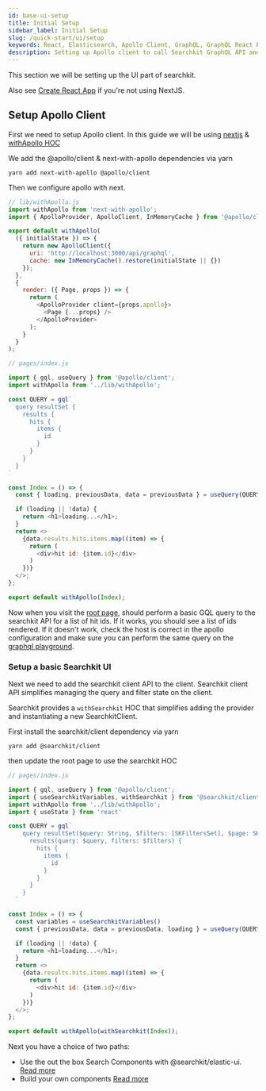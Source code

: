 ```yaml
---
id: base-ui-setup
title: Initial Setup
sidebar_label: Initial Setup
slug: /quick-start/ui/setup
keywords: React, Elasticsearch, Apollo Client, GraphQL, GraphQL React Elasticsearch
description: Setting up Apollo client to call Searchkit GraphQL API and integrating with your own components 
---
```


This section we will be setting up the UI part of searchkit.

Also see [Create React App](https://searchkit.co/docs/examples/create-react-app) if you're not using NextJS.

## Setup Apollo Client

First we need to setup Apollo client. In this guide we will be using [nextjs](https://nextjs.org/) & [withApollo HOC](https://github.com/lfades/next-with-apollo)

We add the @apollo/client & next-with-apollo dependencies via yarn

```yarn add next-with-apollo @apollo/client```

Then we configure apollo with next.

```javascript
// lib/withApollo.js
import withApollo from 'next-with-apollo';
import { ApolloProvider, ApolloClient, InMemoryCache } from '@apollo/client';

export default withApollo(
  ({ initialState }) => {
    return new ApolloClient({
      uri: 'http://localhost:3000/api/graphql',
      cache: new InMemoryCache().restore(initialState || {})
    });
  },
  {
    render: ({ Page, props }) => {
      return (
        <ApolloProvider client={props.apollo}>
          <Page {...props} />
        </ApolloProvider>
      );
    }
  }
);
```

```javascript
// pages/index.js

import { gql, useQuery } from '@apollo/client';
import withApollo from '../lib/withApollo';

const QUERY = gql`
  query resultSet {
    results {
      hits {
        items {
          id
        }
      }
    }
  }
`

const Index = () => {
  const { loading, previousData, data = previousData } = useQuery(QUERY);

  if (loading || !data) {
    return <h1>loading...</h1>;
  }
  return <>
    {data.results.hits.items.map((item) => {
      return (
        <div>hit id: {item.id}</div>
      )
    })}
  </>;
};

export default withApollo(Index);
```

Now when you visit the [root page](http://localhost:3000), should perform a basic GQL query to the searchkit API for a list of hit ids. If it works, you should see a list of ids rendered. If it doesn't work, check the host is correct in the apollo configuration and make sure you can perform the same query on the [graphql playground](http://localhost:3000/api/graphql). 

### Setup a basic Searchkit UI

Next we need to add the searchkit client API to the client. Searchkit client API simplifies managing the query and filter state on the client.

Searchkit provides a `withSearchkit` HOC that simplifies adding the provider and instantiating a new SearchkitClient. 

First install the searchkit/client dependency via yarn

```yarn add @searchkit/client```

then update the root page to use the searchkit HOC

```javascript
// pages/index.js

import { gql, useQuery } from '@apollo/client';
import { useSearchkitVariables, withSearchkit } from '@searchkit/client'
import withApollo from '../lib/withApollo';
import { useState } from 'react'

const QUERY = gql`
    query resultSet($query: String, $filters: [SKFiltersSet], $page: SKPageInput) {
      results(query: $query, filters: $filters) {
        hits {
          items {
            id
          }
        }
      }
    }
  `

const Index = () => {
  const variables = useSearchkitVariables()
  const { previousData, data = previousData, loading } = useQuery(QUERY, { variables })

  if (loading || !data) {
    return <h1>loading...</h1>;
  }
  return <>
    {data.results.hits.items.map((item) => {
      return (
        <div>hit id: {item.id}</div>
      )
    })}
  </>;
};

export default withApollo(withSearchkit(Index));
```

Next you have a choice of two paths:
- Use the out the box Search Components with @searchkit/elastic-ui. [Read more](/docs/quick-start/ui/eui)
- Build your own components [Read more](/docs/quick-start/ui/your-components)


